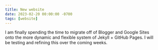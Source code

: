 ```yaml
---
title: New website
date: 2023-02-20 00:00:00 -0700
tags: [website]
---
```

I am finally spending the time to migrate off of Blogger and Google Sites onto the more dynamic and flexible system of Jekyll + GitHub Pages. I will be testing and refining this over the coming weeks.